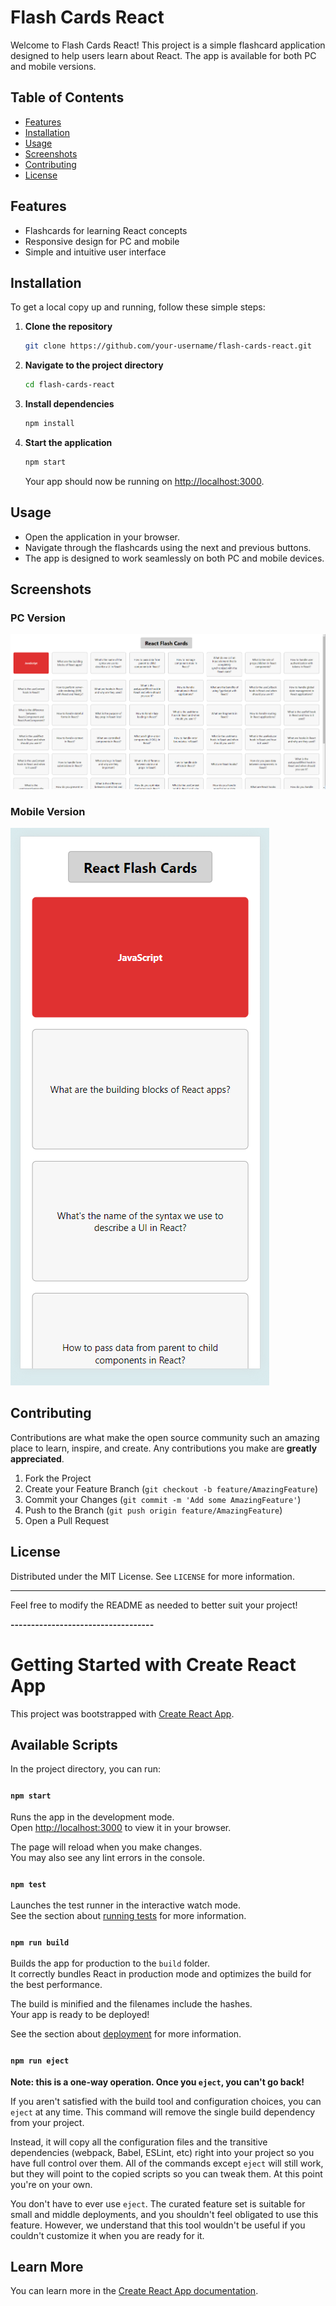 # Flash Cards React

Welcome to Flash Cards React! This project is a simple flashcard application designed to help users learn about React. The app is available for both PC and mobile versions.

## Table of Contents

- [Features](#features)
- [Installation](#installation)
- [Usage](#usage)
- [Screenshots](#screenshots)
- [Contributing](#contributing)
- [License](#license)

## Features

- Flashcards for learning React concepts
- Responsive design for PC and mobile
- Simple and intuitive user interface

## Installation

To get a local copy up and running, follow these simple steps:

1. **Clone the repository**

   ```sh
   git clone https://github.com/your-username/flash-cards-react.git
   ```

2. **Navigate to the project directory**

   ```sh
   cd flash-cards-react
   ```

3. **Install dependencies**

   ```sh
   npm install
   ```

4. **Start the application**

   ```sh
   npm start
   ```

   Your app should now be running on [http://localhost:3000](http://localhost:3000).

## Usage

- Open the application in your browser.
- Navigate through the flashcards using the next and previous buttons.
- The app is designed to work seamlessly on both PC and mobile devices.

## Screenshots

### PC Version

![PC Version](./public/PC_view.png)

### Mobile Version

![Mobile Version](./public/mobile_view.png)

## Contributing

Contributions are what make the open source community such an amazing place to learn, inspire, and create. Any contributions you make are **greatly appreciated**.

1. Fork the Project
2. Create your Feature Branch (`git checkout -b feature/AmazingFeature`)
3. Commit your Changes (`git commit -m 'Add some AmazingFeature'`)
4. Push to the Branch (`git push origin feature/AmazingFeature`)
5. Open a Pull Request

## License

Distributed under the MIT License. See `LICENSE` for more information.

---

Feel free to modify the README as needed to better suit your project!

************-----------------------------------************

# Getting Started with Create React App

This project was bootstrapped with [Create React App](https://github.com/facebook/create-react-app).

## Available Scripts

In the project directory, you can run:

### <span style="font-size:14px;">`npm start`</span>

<span style="font-size:14px;">Runs the app in the development mode.<br>
Open [http://localhost:3000](http://localhost:3000) to view it in your browser.</span>

<span style="font-size:14px;">The page will reload when you make changes.<br>
You may also see any lint errors in the console.</span>

### <span style="font-size:14px;">`npm test`</span>

<span style="font-size:14px;">Launches the test runner in the interactive watch mode.<br>
See the section about [running tests](https://facebook.github.io/create-react-app/docs/running-tests) for more information.</span>

### <span style="font-size:14px;">`npm run build`</span>

<span style="font-size:14px;">Builds the app for production to the `build` folder.<br>
It correctly bundles React in production mode and optimizes the build for the best performance.</span>

<span style="font-size:14px;">The build is minified and the filenames include the hashes.<br>
Your app is ready to be deployed!</span>

<span style="font-size:14px;">See the section about [deployment](https://facebook.github.io/create-react-app/docs/deployment) for more information.</span>

### <span style="font-size:14px;">`npm run eject`</span>

<span style="font-size:14px;">**Note: this is a one-way operation. Once you `eject`, you can't go back!**</span>

<span style="font-size:14px;">If you aren't satisfied with the build tool and configuration choices, you can `eject` at any time. This command will remove the single build dependency from your project.</span>

<span style="font-size:14px;">Instead, it will copy all the configuration files and the transitive dependencies (webpack, Babel, ESLint, etc) right into your project so you have full control over them. All of the commands except `eject` will still work, but they will point to the copied scripts so you can tweak them. At this point you're on your own.</span>

<span style="font-size:14px;">You don't have to ever use `eject`. The curated feature set is suitable for small and middle deployments, and you shouldn't feel obligated to use this feature. However, we understand that this tool wouldn't be useful if you couldn't customize it when you are ready for it.</span>

## Learn More

<span style="font-size:14px;">You can learn more in the [Create React App documentation](https://facebook.github.io/create-react-app/docs/getting-started).</span>
